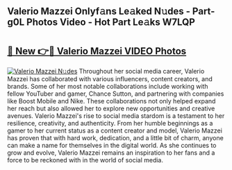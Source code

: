 ## Valerio Mazzei Onlyf𝚊ns Le𝚊ked N𝚞des - Part-g0L Photos Video - Hot Part Le𝚊ks W7LQP

# <h2><a href="http://ab42522.deff.icu/?id=Valerio+Mazzei">🔗 New 👉🔴 Valerio Mazzei VIDEO Photos</a></h2>

[![Valerio Mazzei N𝚞des](https://i.imgur.com/rIISA9y.gif)](http://ab42522.deff.icu/?id=Valerio+Mazzei)
Throughout her social media career, Valerio Mazzei has collaborated with various influencers, content creators, and brands. Some of her most notable collaborations include working with fellow YouTuber and gamer, Chance Sutton, and partnering with companies like Boost Mobile and Nike. These collaborations not only helped expand her reach but also allowed her to explore new opportunities and creative avenues. Valerio Mazzei's rise to social media stardom is a testament to her resilience, creativity, and authenticity. From her humble beginnings as a gamer to her current status as a content creator and model, Valerio Mazzei has proven that with hard work, dedication, and a little bit of charm, anyone can make a name for themselves in the digital world. As she continues to grow and evolve, Valerio Mazzei remains an inspiration to her fans and a force to be reckoned with in the world of social media.
